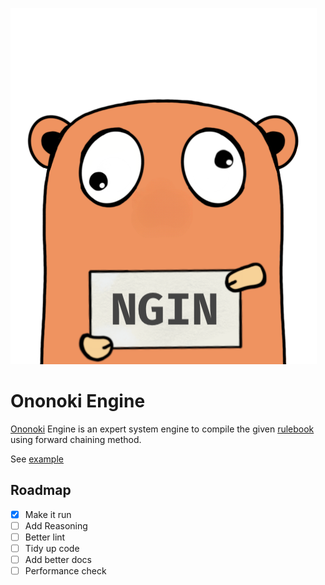 ![gopher](./docs/gopher.png)

# Ononoki Engine

[Ononoki](https://bakemonogatari.fandom.com/wiki/Yotsugi_Ononoki) Engine is an expert system engine to compile the given [rulebook](https://bakemonogatari.fandom.com/wiki/Unlimited_Rulebook) using forward chaining method.

See [example](./example/main.go)

## Roadmap

- [x] Make it run
- [ ] Add Reasoning
- [ ] Better lint
- [ ] Tidy up code
- [ ] Add better docs
- [ ] Performance check